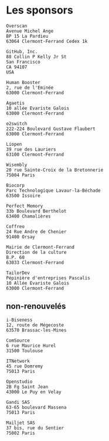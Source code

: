 # Les sponsors

```
Overscan
Avenue Michel Ange
BP 15 La Pardieu
63064 Clermont-Ferrand Cedex 1k
```

```
GitHub, Inc.
88 Collin P Kelly Jr St
San Francisco
CA 94107
USA
```

```
Human Booster
2, rue de l'Eminée
63000 Clermont-Ferrand
```

```
Agaetis
10 allée Evariste Galois
63000 Clermont-Ferrand
```

```
o2switch
222-224 Boulevard Gustave Flaubert
63000 Clermont-Ferrand
```

```
Liopen
39 rue des Lauriers
63100 Clermont-Ferrand
```

```
Wisembly
20 rue Sainte-Croix de la Bretonnerie
75004 Paris
```

```
Biocorp
Parc Technologique Lavaur-la-Béchade
63500 Issoire
```

```
Perfect Memory
33b Boulevard Berthelot
63400 Chamalières
```

```
Coffreo
24 Rue Andre de Chenier
91400 Orsay
```

```
Mairie de Clermont-Ferrand
Direction de la culture
B.P. 60
63033 Clermont-Ferrand
```

```
TailorDev
Pépinière d'entreprises Pascalis
10 Allée Evariste Galois
63000 Clermont-Ferrand
```

## non-renouvelés

```
i-Biseness
12, route de Mégecoste
63570 Brassac-les-Mines
```

```
ComSource
6 rue Maurice Hurel
31500 Toulouse
```

```
ITNetwork
45 rue Domremy
75013 Paris
```

```
Openstudio
2B Fg Saint Jean
43000 Le Puy en Velay
```

```
Gandi SAS
63-65 boulevard Massena
75013 Paris
```

```
Mailjet SAS
37 bis, rue du Sentier
75002 Paris
```
